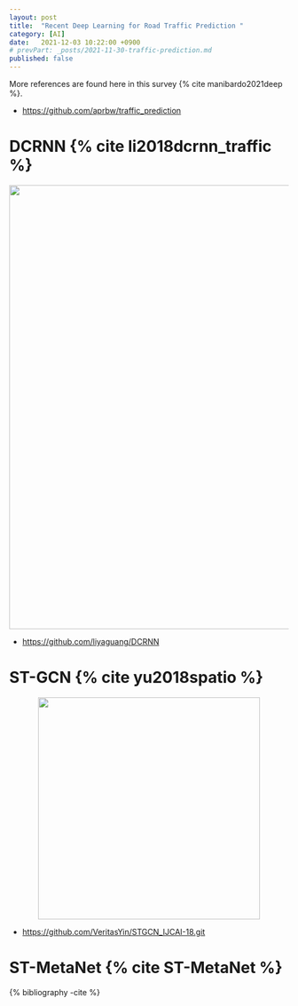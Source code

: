 ```yaml
---
layout: post
title:  "Recent Deep Learning for Road Traffic Prediction "
category: [AI]
date:   2021-12-03 10:22:00 +0900
# prevPart: _posts/2021-11-30-traffic-prediction.md
published: false
---
```

<script src="https://cdn.mathjax.org/mathjax/latest/MathJax.js?config=TeX-AMS-MML_HTMLorMML" type="text/javascript"></script>

More references are found here in this survey {% cite manibardo2021deep %}.

* <https://github.com/aprbw/traffic_prediction>

# DCRNN {% cite li2018dcrnn_traffic %}

<p align=center><img src="https://github.com/liyaguang/DCRNN/raw/master/figures/model_architecture.jpg" width=800></p>

* <https://github.com/liyaguang/DCRNN>

# ST-GCN {% cite yu2018spatio %}


<p align=center><img src="https://github.com/VeritasYin/STGCN_IJCAI-18/raw/master/figures/Graph_Structured_Traffic_Data.png" width=400></p>


* <https://github.com/VeritasYin/STGCN_IJCAI-18.git>

# ST-MetaNet {% cite ST-MetaNet %}



{% bibliography -cite %}